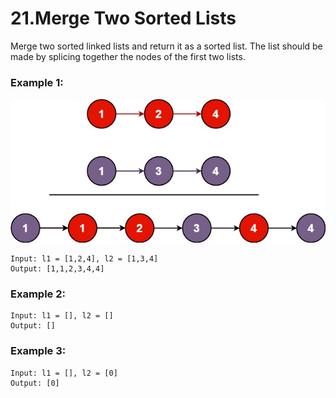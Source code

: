 # 21.Merge Two Sorted Lists
Merge two sorted linked lists and return it as a sorted list. The list should be made by splicing together the nodes of the first two lists.

### Example 1:
![merge](../merge_ex1.jpg)
``` 
Input: l1 = [1,2,4], l2 = [1,3,4]
Output: [1,1,2,3,4,4]
```
### Example 2:
``` 
Input: l1 = [], l2 = []
Output: []
```
### Example 3:
``` 
Input: l1 = [], l2 = [0]
Output: [0]
```